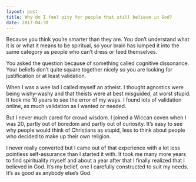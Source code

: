 ```yaml
---
layout: post
title: Why do I feel pity for people that still believe in God?
date: 2017-04-30
---
```


<p>Because you think you’re smarter than they are. You don’t understand what it is or what it means to be spiritual, so your brain has lumped it into the same category as people who can’t dress or feed themselves.</p><p>You asked the question because of something called cognitive dissonance. Your beliefs don’t quite square together nicely so you are looking for justification or at least validation.</p><p>When I was a wee lad I called myself an atheist. I thought agnostics were being wishy-washy and that theists were at best misguided, at worst stupid. It took me 10 years to see the error of my ways. I found lots of validation online, as much validation as I wanted or needed.</p><p>But I never much cared for crowd wisdom. I joined a Wiccan coven when I was 20, partly out of boredom and partly out of curiosity. It’s easy to see why people would think of Christians as stupid, less to think about people who decided to make up their own religion.</p><p>I never really converted but I came out of that experience with a lot less pointless self-assurance than I started it with. It took me many more years to find spirituality myself and about a year after that I finally realized that I believed in God. It’s my belief, one I carefully constructed to suit my needs. It’s as good as anybody else’s God.</p>
